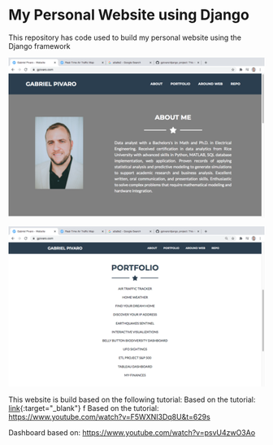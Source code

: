 # My Personal Website using Django

This repository has code used to build my personal website using the Django framework

![website_pic_1.png](resources/website_pic_1.png)

![website_pic_2.png](resources/website_pic_2.png)

This website is build based on the following tutorial:
Based on the tutorial:
[link](https://www.youtube.com/watch?v=UmljXZIypDc&list=PL-osiE80TeTtoQCKZ03TU5fNfx2UY6U4p&index=1){:target="_blank"}
f
Based on the tutorial:
https://www.youtube.com/watch?v=F5WXNI3Dq8U&t=629s

Dashboard based on:
https://www.youtube.com/watch?v=psvU4zwO3Ao
